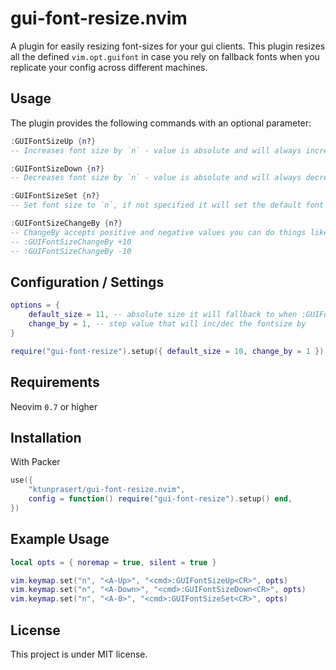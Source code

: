 # gui-font-resize.nvim

A plugin for easily resizing font-sizes for your gui clients. This plugin resizes all the defined `vim.opt.guifont` in case you rely on fallback fonts when you replicate your config across different machines.

## Usage

The plugin provides the following commands with an optional parameter:
```lua
:GUIFontSizeUp {n?}
-- Increases font size by `n` - value is absolute and will always increase

:GUIFontSizeDown {n?}
-- Decreases font size by `n` - value is absolute and will always decrease

:GUIFontSizeSet {n?}
-- Set font size to `n`, if not specified it will set the default font size to 11 (Can be changed on the configuration file

:GUIFontSizeChangeBy {n?}
-- ChangeBy accepts positive and negative values you can do things like
-- :GUIFontSizeChangeBy +10
-- :GUIFontSizeChangeBy -10
```

## Configuration / Settings
```lua
options = {
    default_size = 11, -- absolute size it will fallback to when :GUIFontSizeSet is not specified
    change_by = 1, -- step value that will inc/dec the fontsize by
}

require("gui-font-resize").setup({ default_size = 10, change_by = 1 })
```

## Requirements

Neovim `0.7` or higher

## Installation

With Packer

```lua
use({
    "ktunprasert/gui-font-resize.nvim",
    config = function() require("gui-font-resize").setup() end,
})
```

## Example Usage

```lua
local opts = { noremap = true, silent = true }

vim.keymap.set("n", "<A-Up>", "<cmd>:GUIFontSizeUp<CR>", opts)
vim.keymap.set("n", "<A-Down>", "<cmd>:GUIFontSizeDown<CR>", opts)
vim.keymap.set("n", "<A-0>", "<cmd>:GUIFontSizeSet<CR>", opts)
```

## License

This project is under MIT license.


